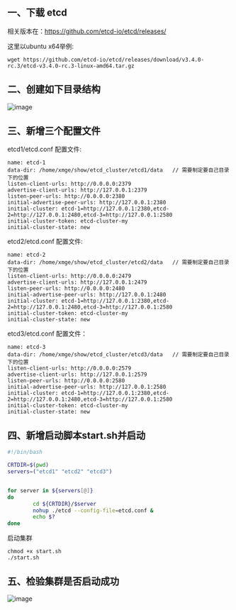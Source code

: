 ## 一、下载 etcd

相关版本在：https://github.com/etcd-io/etcd/releases/

这里以ubuntu x64举例:

```
wget https://github.com/etcd-io/etcd/releases/download/v3.4.0-rc.3/etcd-v3.4.0-rc.3-linux-amd64.tar.gz
```

## 二、创建如下目录结构

![image](https://xmge-img.oss-cn-beijing.aliyuncs.com/etcd%E9%9B%86%E7%BE%A4%E6%96%87%E4%BB%B6%E7%9B%AE%E5%BD%95.png)

## 三、新增三个配置文件

etcd1/etcd.conf 配置文件:

```
name: etcd-1
data-dir: /home/xmge/show/etcd_cluster/etcd1/data   // 需要制定要自己目录下的位置
listen-client-urls: http://0.0.0.0:2379
advertise-client-urls: http://127.0.0.1:2379
listen-peer-urls: http://0.0.0.0:2380
initial-advertise-peer-urls: http://127.0.0.1:2380
initial-cluster: etcd-1=http://127.0.0.1:2380,etcd-2=http://127.0.0.1:2480,etcd-3=http://127.0.0.1:2580
initial-cluster-token: etcd-cluster-my
initial-cluster-state: new
```

etcd2/etcd.conf 配置文件:

```
name: etcd-2
data-dir: /home/xmge/show/etcd_cluster/etcd2/data   // 需要制定要自己目录下的位置
listen-client-urls: http://0.0.0.0:2479
advertise-client-urls: http://127.0.0.1:2479
listen-peer-urls: http://0.0.0.0:2480
initial-advertise-peer-urls: http://127.0.0.1:2480
initial-cluster: etcd-1=http://127.0.0.1:2380,etcd-2=http://127.0.0.1:2480,etcd-3=http://127.0.0.1:2580
initial-cluster-token: etcd-cluster-my
initial-cluster-state: new
```

etcd3/etcd.conf 配置文件：

```
name: etcd-3
data-dir: /home/xmge/show/etcd_cluster/etcd3/data   // 需要制定要自己目录下的位置
listen-client-urls: http://0.0.0.0:2579
advertise-client-urls: http://127.0.0.1:2579
listen-peer-urls: http://0.0.0.0:2580
initial-advertise-peer-urls: http://127.0.0.1:2580
initial-cluster: etcd-1=http://127.0.0.1:2380,etcd-2=http://127.0.0.1:2480,etcd-3=http://127.0.0.1:2580
initial-cluster-token: etcd-cluster-my
initial-cluster-state: new

```

## 四、新增启动脚本start.sh并启动


```sh
#!/bin/bash

CRTDIR=$(pwd)
servers=("etcd1" "etcd2" "etcd3")


for server in ${servers[@]}
do
        cd ${CRTDIR}/$server
        nohup ./etcd --config-file=etcd.conf &
        echo $?
done
```

启动集群

```
chmod +x start.sh
./start.sh
```

## 五、检验集群是否启动成功

![image](https://xmge-img.oss-cn-beijing.aliyuncs.com/etcd%E6%A3%80%E6%B5%8B.png)
